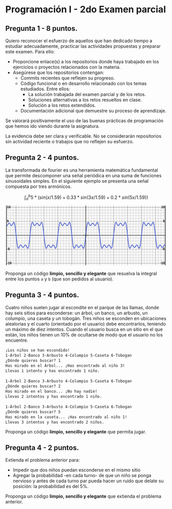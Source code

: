 # Programación I - 2do Examen parcial

## Pregunta 1 - 8 puntos.

Quiero reconocer el esfuerzo de aquellos que han dedicado tiempo a estudiar adecuadamente, practicar las actividades propuestas y preparar este examen. Para ello:

- Proporcione enlace(s) a los repositorios donde haya trabajado en los ejercicios o proyectos relacionados con la materia.
- Asegúrese que los repositorios contengan:
  - Commits recientes que reflejen su progreso.
  - Código funcional o en desarrollo relacionado con los temas estudiados. Entre ellos:
    - La solución trabajada del examen parcial y de los retos.
    - Soluciones alternativas a los retos resueltos en clase.
    - Solución a los retos extendidos.
  - Documentación adicional que demuestre su proceso de aprendizaje.

Se valorará positivamente el uso de las buenas prácticas de programación que hemos ido viendo durante la asignatura. 

La evidencia debe ser clara y verificable. No se considerarán repositorios sin actividad reciente o trabajos que no reflejen su esfuerzo.

## Pregunta 2 - 4 puntos.

La transformada de fourier es una herramienta matemática fundamental que permite descomponer una señal periódica en una suma de funciones sinusoidales simples. En el siguiente ejemplo se presenta una señal compuesta por tres armónicos.

<div align=center>

```math
\int_a^b 5 * (sin(x/1.59) + 0.33 * sin(3x/1.59) + 0.2 * sin(5x/1.59))
```

![](/images/transformadaFourier.png)

</div>

Proponga un código **limpio, sencillo y elegante** que resuelva la integral entre los puntos `a` y `b` (que son pedidos al usuario).

## Pregunta 3 - 4 puntos.

Cuatro niños suelen jugar al escondite en el parque de las llamas, donde hay seis sitios para esconderse: un árbol, un banco, un arbusto, un columpio, una caseta y un tobogán. Tres niños se esconden en ubicaciones aleatorias y el cuarto (orientado por el usuario) debe encontrarlos, teniendo un máximo de diez intentos. Cuando el usuario busca en un sitio en el que están, los niños tienen un 10% de ocultarse de modo que el usuario no los encuentre.

```
¡Los niños se han escondido!
1-Árbol 2-Banco 3-Arbusto 4-Columpio 5-Caseta 6-Tobogan
¿Dónde quieres buscar? 1
Has mirado en el Árbol... ¡Has encontrado al niño 3!
Llevas 1 intento y has encontrado 1 niño.

1-Árbol 2-Banco 3-Arbusto 4-Columpio 5-Caseta 6-Tobogan
¿Dónde quieres buscar? 2
Has mirado en el banco... ¡No hay nadie!
Llevas 2 intentos y has encontrado 1 niño.

1-Árbol 2-Banco 3-Arbusto 4-Columpio 5-Caseta 6-Tobogan
¿Dónde quieres buscar? 5
Has mirado en la caseta... ¡Has encontrado al niño 1!
Llevas 3 intentos y has encontrado 2 niños.
```

Proponga un código **limpio, sencillo y elegante** que permita jugar.

## Pregunta 4 - 2 puntos.

Extienda el problema anterior para:

- Impedir que dos niños puedan esconderse en el mismo sitio
- Agregar la probabilidad -en cada turno- de que un niño se ponga nervioso y antes de cada turno par pueda hacer un ruido que delate su posición: la probabilidad es del 5%.

Proponga un código **limpio, sencillo y elegante** que extienda el problema anterior.
